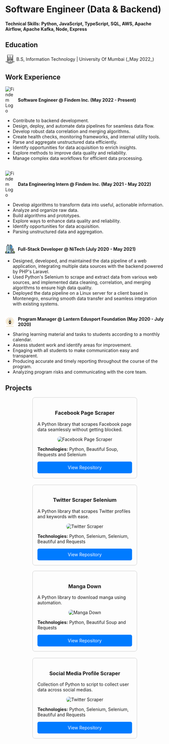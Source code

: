 # Software Engineer (Data & Backend)

#### Technical Skills: Python, JavaScript, TypeScript, SQL, AWS, Apache Airflow, Apache Kafka, Node, Express

## Education

<div style="display: flex; align-items: center; margin-bottom: 10px;">
  <img src="assets/mu.jpeg" alt="Mumbai University" style="width: 30px; height: auto; margin-right: 5px;" />
  <span>B.S, Information Technology | University Of Mumbai (_May 2022_)</span>
</div>

## Work Experience

<div style="display: flex; align-items: center; margin-bottom: 10px;">
  <img src="https://www.finsmes.com/wp-content/uploads/2022/03/findem.jpg" alt="Findem Logo" style="width: 30px; height: auto; margin-right: 10px;" />
  <strong>Software Engineer @ Findem Inc. (May 2022 - Present)</strong>
</div>

- Contribute to backend development.
- Design, deploy, and automate data pipelines for seamless data flow.
- Develop robust data correlation and merging algorithms.
- Create health checks, monitoring frameworks, and internal utility tools.
- Parse and aggregate unstructured data efficiently.
- Identify opportunities for data acquisition to enrich insights.
- Explore methods to improve data quality and reliability.
- Manage complex data workflows for efficient data processing.

<br>

<div style="display: flex; align-items: center; margin-bottom: 10px;">
  <img src="https://www.finsmes.com/wp-content/uploads/2022/03/findem.jpg" alt="Findem Logo" style="width: 30px; height: auto; margin-right: 10px;" />
  <strong>Data Engineering Intern @ Findem Inc. (May 2021 - May 2022)</strong>
</div>

- Develop algorithms to transform data into useful, actionable information.
- Analyze and organize raw data.
- Build algorithms and prototypes.
- Explore ways to enhance data quality and reliability.
- Identify opportunities for data acquisition.
- Parsing unstructured data and aggregation.

<br>
<div style="display: flex; align-items: center; margin-bottom: 10px;">
  <img src="assets/buildings.png" alt="Findem Logo" style="width: 30px; height: auto; margin-right: 10px;" />
  <strong>Full-Stack Developer @ NiTech (July 2020 - May 2021)</strong>
</div>

- Designed, developed, and maintained the data pipeline of a web application, integrating multiple data sources with the backend powered by PHP's Laravel.
- Used Python's Selenium to scrape and extract data from various web sources, and implemented data cleaning, correlation, and merging algorithms to ensure high data quality.
- Deployed the data pipeline on a Linux server for a client based in Montenegro, ensuring smooth data transfer and seamless integration with existing systems.

<br>
<div style="display: flex; align-items: center; margin-bottom: 10px;">
  <img src="assets/lantern_edusport.jpg" alt="Findem Logo" style="width: 30px; height: auto; margin-right: 10px;" />
  <strong>Program Manager @ Lantern Edusport Foundation (May 2020 - July 2020)</strong>
</div>

- Sharing learning material and tasks to students according to a monthly calendar.
- Assess student work and identify areas for improvement.
- Engaging with all students to make communication easy and transparent.
- Producing accurate and timely reporting throughout the course of the program.
- Analyzing program risks and communicating with the core team.

## Projects

<div style="display: flex; flex-wrap: wrap; justify-content: space-around; gap: 20px;">

  <div style="border: 1px solid #ccc; border-radius: 8px; padding: 15px; width: 300px">
    <h3 style="text-align: center;">Facebook Page Scraper</h3>
    <p>A Python library that scrapes Facebook page data seamlessly without getting blocked.</p>
    <div style="text-align: center;">
      <img src="https://github-readme-stats.vercel.app/api/pin/?username=shaikhsajid1111&repo=facebook_page_scraper&layout=compact&theme=transparent&description_lines_count=1" style="width: 100%; border-radius: 8px;" alt="Facebook Page Scraper" />
    </div>
    <p><strong>Technologies:</strong> Python, Beautiful Soup, Requests and Selenium</p>
    <a href="https://github.com/shaikhsajid1111/facebook_page_scraper"
       style="display: block; text-decoration: none; background-color: #007bff; color: white; padding: 10px; border-radius: 5px; text-align: center; width: 100%; box-sizing: border-box;">View Repository</a>
  </div>

  <div style="border: 1px solid #ccc; border-radius: 8px; padding: 15px; width: 300px;">
    <h3 style="text-align: center;">Twitter Scraper Selenium</h3>
    <p>A Python library that scrapes Twitter profiles and keywords with ease.</p>
    <div style="text-align: center;">
      <img src="https://github-readme-stats.vercel.app/api/pin/?username=shaikhsajid1111&repo=twitter-scraper-selenium&layout=compact&theme=transparentc" style="width: 100%; border-radius: 8px;" alt="Twitter Scraper" />
    </div>
    <p><strong>Technologies:</strong> Python, Selenium, Selenium, Beautiful and Requests</p>
    <a href="https://github.com/shaikhsajid1111/twitter-scraper-selenium"
       style="display: block; text-decoration: none; background-color: #007bff; color: white; padding: 10px; border-radius: 5px; text-align: center; width: 100%; box-sizing: border-box;">View Repository</a>
  </div>

</div>

<br>

<div style="display: flex; flex-wrap: wrap; justify-content: space-around; gap: 20px;">

  <div style="border: 1px solid #ccc; border-radius: 8px; padding: 15px; width: 300px;">
    <h3 style="text-align: center;">Manga Down</h3>
    <p>A Python library to download manga using automation.</p>
    <div style="text-align: center;">
      <img src="https://github-readme-stats.vercel.app/api/pin/?username=shaikhsajid1111&repo=manga-down&layout=compact&theme=transparent&description_lines_count=1" style="width: 100%; border-radius: 8px;" alt="Manga Down" />
    </div>
    <p><strong>Technologies:</strong> Python, Beautiful Soup and Requests</p>
    <a href="https://github.com/shaikhsajid1111/facebook_page_scraper"
       style="display: block; text-decoration: none; background-color: #007bff; color: white; padding: 10px; border-radius: 5px; text-align: center; width: 100%; box-sizing: border-box;">View Repository</a>
  </div>

  <div style="border: 1px solid #ccc; border-radius: 8px; padding: 15px; width: 300px;">
    <h3 style="text-align: center;">Social Media Profile Scraper</h3>
    <p>Collection of Python to script to collect user data across social medias.</p>
    <div style="text-align: center;">
      <img src="https://github-readme-stats.vercel.app/api/pin/?username=shaikhsajid1111&repo=social-media-profile-scrapers&layout=compact&theme=transparentc" style="width: 100%; border-radius: 8px;" alt="Twitter Scraper" />
    </div>
    <p><strong>Technologies:</strong> Python, Selenium, Selenium, Beautiful and Requests</p>
    <a href="https://github.com/shaikhsajid1111/social-media-profile-scrapers"
       style="display: block; text-decoration: none; background-color: #007bff; color: white; padding: 10px; border-radius: 5px; text-align: center; width: 100%; box-sizing: border-box;">View Repository</a>
  </div>

</div>